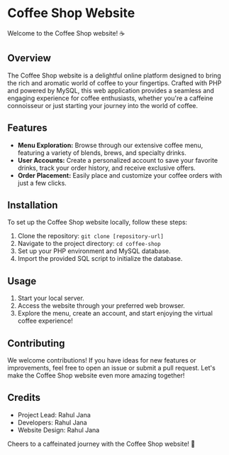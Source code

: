 # Coffee Shop Website

Welcome to the Coffee Shop website! ☕

## Overview

The Coffee Shop website is a delightful online platform designed to bring the rich and aromatic world of coffee to your fingertips. Crafted with PHP and powered by MySQL, this web application provides a seamless and engaging experience for coffee enthusiasts, whether you're a caffeine connoisseur or just starting your journey into the world of coffee.

## Features

- **Menu Exploration:** Browse through our extensive coffee menu, featuring a variety of blends, brews, and specialty drinks.
- **User Accounts:** Create a personalized account to save your favorite drinks, track your order history, and receive exclusive offers.
- **Order Placement:** Easily place and customize your coffee orders with just a few clicks.

## Installation

To set up the Coffee Shop website locally, follow these steps:

1. Clone the repository: `git clone [repository-url]`
2. Navigate to the project directory: `cd coffee-shop`
3. Set up your PHP environment and MySQL database.
4. Import the provided SQL script to initialize the database.

## Usage

1. Start your local server.
2. Access the website through your preferred web browser.
3. Explore the menu, create an account, and start enjoying the virtual coffee experience!

## Contributing

We welcome contributions! If you have ideas for new features or improvements, feel free to open an issue or submit a pull request. Let's make the Coffee Shop website even more amazing together!

## Credits

- Project Lead: Rahul Jana
- Developers: Rahul Jana
- Website Design: Rahul Jana

Cheers to a caffeinated journey with the Coffee Shop website! 🚀
